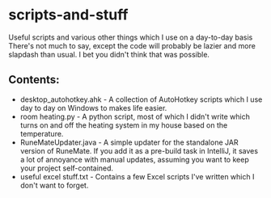 # scripts-and-stuff
Useful scripts and various other things which I use on a day-to-day basis
There's not much to say, except the code will probably be lazier and more slapdash than usual. I bet you didn't think that was possible.

## Contents:
* desktop_autohotkey.ahk - A collection of AutoHotkey scripts which I use day to day on Windows to makes life easier.
* room heating.py - A python script, most of which I didn't write which turns on and off the heating system in my house based on the temperature.
* RuneMateUpdater.java - A simple updater for the standalone JAR version of RuneMate. If you add it as a pre-build task in IntelliJ, it saves a lot of annoyance with manual updates, assuming you want to keep your project self-contained.
* useful excel stuff.txt - Contains a few Excel scripts I've written which I don't want to forget.